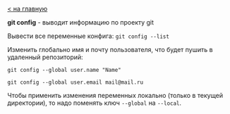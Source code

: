 [< на главную](../README.md)

**git config** - выводит информацию по проекту git

Вывести все переменные конфига:
`git config --list`

Изменить глобально имя и почту пользователя, что будет пушить в удаленный репозиторий:

`git config --global user.name "Name"`

`git config --global user.email mail@mail.ru`

Чтобы применить изменения переменных локально (только в текущей директории), то надо поменять ключ `--global` на `--local`.
